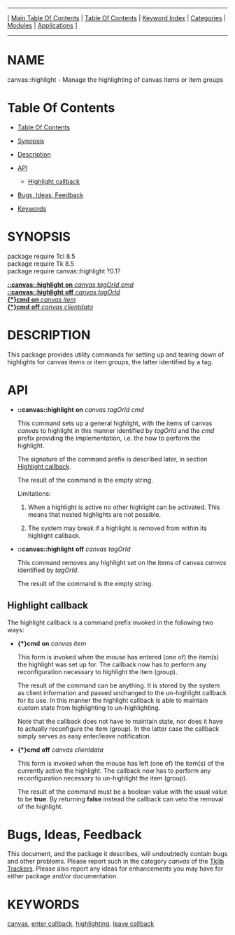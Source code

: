 
[//000000001]: # (canvas::highlight \- Variations on a canvas)
[//000000002]: # (Generated from file 'canvas\_highlight\.man' by tcllib/doctools with format 'markdown')
[//000000003]: # (canvas::highlight\(n\) 0\.1 tklib "Variations on a canvas")

<hr> [ <a href="../../../../toc.md">Main Table Of Contents</a> &#124; <a
href="../../../toc.md">Table Of Contents</a> &#124; <a
href="../../../../index.md">Keyword Index</a> &#124; <a
href="../../../../toc0.md">Categories</a> &#124; <a
href="../../../../toc1.md">Modules</a> &#124; <a
href="../../../../toc2.md">Applications</a> ] <hr>

# NAME

canvas::highlight \- Manage the highlighting of canvas items or item groups

# <a name='toc'></a>Table Of Contents

  - [Table Of Contents](#toc)

  - [Synopsis](#synopsis)

  - [Description](#section1)

  - [API](#section2)

      - [Highlight callback](#subsection1)

  - [Bugs, Ideas, Feedback](#section3)

  - [Keywords](#keywords)

# <a name='synopsis'></a>SYNOPSIS

package require Tcl 8\.5  
package require Tk 8\.5  
package require canvas::highlight ?0\.1?  

[__::canvas::highlight__ __on__ *canvas* *tagOrId* *cmd*](#1)  
[__::canvas::highlight__ __off__ *canvas* *tagOrId*](#2)  
[__\{\*\}cmd__ __on__ *canvas* *item*](#3)  
[__\{\*\}cmd__ __off__ *canvas* *clientdata*](#4)  

# <a name='description'></a>DESCRIPTION

This package provides utility commands for setting up and tearing down of
highlights for canvas items or item groups, the latter identified by a tag\.

# <a name='section2'></a>API

  - <a name='1'></a>__::canvas::highlight__ __on__ *canvas* *tagOrId* *cmd*

    This command sets up a general highlight, with the items of canvas
    *canvas* to highlight in this manner identified by *tagOrId* and the
    *cmd* prefix providing the implementation, i\.e\. the how to perform the
    highlight\.

    The signature of the command prefix is described later, in section
    [Highlight callback](#subsection1)\.

    The result of the command is the empty string\.

    Limitations:

      1. When a highlight is active no other highlight can be activated\. This
         means that nested highlights are not possible\.

      1. The system may break if a highlight is removed from within its
         highlight callback\.

  - <a name='2'></a>__::canvas::highlight__ __off__ *canvas* *tagOrId*

    This command removes any highlight set on the items of canvas *canvas*
    identified by *tagOrId*\.

    The result of the command is the empty string\.

## <a name='subsection1'></a>Highlight callback

The highlight callback is a command prefix invoked in the following two ways:

  - <a name='3'></a>__\{\*\}cmd__ __on__ *canvas* *item*

    This form is invoked when the mouse has entered \(one of\) the item\(s\) the
    highlight was set up for\. The callback now has to perform any
    reconfiguration necessary to highlight the item \(group\)\.

    The result of the command can be anything\. It is stored by the system as
    client information and passed unchanged to the un\-highlight callback for its
    use\. In this manner the highlight callback is able to maintain custom state
    from highlighting to un\-highlighting\.

    Note that the callback does not have to maintain state, nor does it have to
    actually reconfigure the item \(group\)\. In the latter case the callback
    simply serves as easy enter/leave notification\.

  - <a name='4'></a>__\{\*\}cmd__ __off__ *canvas* *clientdata*

    This form is invoked when the mouse has left \(one of\) the item\(s\) of the
    currently active the highlight\. The callback now has to perform any
    reconfiguration necessary to un\-highlight the item \(group\)\.

    The result of the command must be a boolean value with the usual value to be
    __true__\. By returning __false__ instead the callback can veto the
    removal of the highlight\.

# <a name='section3'></a>Bugs, Ideas, Feedback

This document, and the package it describes, will undoubtedly contain bugs and
other problems\. Please report such in the category *canvas* of the [Tklib
Trackers](http://core\.tcl\.tk/tklib/reportlist)\. Please also report any ideas
for enhancements you may have for either package and/or documentation\.

# <a name='keywords'></a>KEYWORDS

[canvas](\.\./\.\./\.\./\.\./index\.md\#canvas), [enter
callback](\.\./\.\./\.\./\.\./index\.md\#enter\_callback),
[highlighting](\.\./\.\./\.\./\.\./index\.md\#highlighting), [leave
callback](\.\./\.\./\.\./\.\./index\.md\#leave\_callback)
